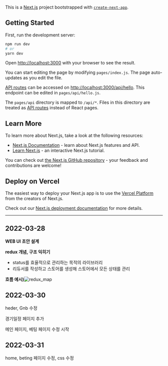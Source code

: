 This is a [Next.js](https://nextjs.org/) project bootstrapped with [`create-next-app`](https://github.com/vercel/next.js/tree/canary/packages/create-next-app).

## Getting Started

First, run the development server:

```bash
npm run dev
# or
yarn dev
```

Open [http://localhost:3000](http://localhost:3000) with your browser to see the result.

You can start editing the page by modifying `pages/index.js`. The page auto-updates as you edit the file.

[API routes](https://nextjs.org/docs/api-routes/introduction) can be accessed on [http://localhost:3000/api/hello](http://localhost:3000/api/hello). This endpoint can be edited in `pages/api/hello.js`.

The `pages/api` directory is mapped to `/api/*`. Files in this directory are treated as [API routes](https://nextjs.org/docs/api-routes/introduction) instead of React pages.

## Learn More

To learn more about Next.js, take a look at the following resources:

- [Next.js Documentation](https://nextjs.org/docs) - learn about Next.js features and API.
- [Learn Next.js](https://nextjs.org/learn) - an interactive Next.js tutorial.

You can check out [the Next.js GitHub repository](https://github.com/vercel/next.js/) - your feedback and contributions are welcome!

## Deploy on Vercel

The easiest way to deploy your Next.js app is to use the [Vercel Platform](https://vercel.com/new?utm_medium=default-template&filter=next.js&utm_source=create-next-app&utm_campaign=create-next-app-readme) from the creators of Next.js.

Check out our [Next.js deployment documentation](https://nextjs.org/docs/deployment) for more details.



------

## 2022-03-28

**WEB UI 초안 설계**



**redux 개념, 구조 익히기**

- status를 효율적으로 관리하는 목적의 라이브러리
- 리듀서를 작성하고 스토어를 생성해 스토어에서 모든 상태를 관리



**흐름 예시)**![redux_map](https://media.vlpt.us/images/sksgur3217/post/2ce0c0fe-cfe0-4f40-aa13-b8ea46d819e8/image.png)

## 2022-03-30

heder, Gnb 수정

경기일정 페이지 추가

메인 페이지, 베팅 페이지 수정 시작

## 2022-03-31

home, beting 페이지 수정, css 수정